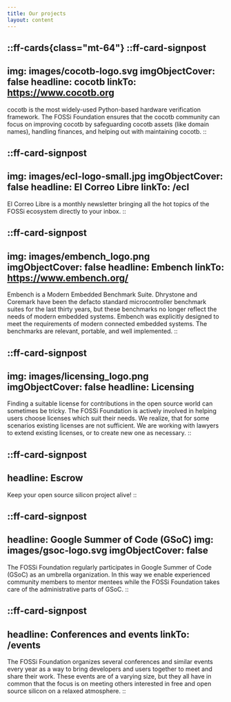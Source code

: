 ```yaml
---
title: Our projects
layout: content
---
```


::ff-cards{class="mt-64"}
  ::ff-card-signpost
  ---
  img: images/cocotb-logo.svg
  imgObjectCover: false
  headline: cocotb
  linkTo: https://www.cocotb.org
  ---

  cocotb is the most widely-used Python-based hardware verification framework.
  The FOSSi Foundation ensures that the cocotb community can focus on improving cocotb by safeguarding cocotb assets (like domain names), handling finances, and helping out with maintaining cocotb.
  ::

  ::ff-card-signpost
  ---
  img: images/ecl-logo-small.jpg
  imgObjectCover: false
  headline: El Correo Libre
  linkTo: /ecl
  ---

  El Correo Libre is a monthly newsletter bringing all the hot topics of the FOSSi ecosystem directly to your inbox.
  ::

  ::ff-card-signpost
  ---
  img: images/embench_logo.png
  imgObjectCover: false
  headline: Embench
  linkTo: https://www.embench.org/
  ---

  Embench is a Modern Embedded Benchmark Suite.
  Dhrystone and Coremark have been the defacto standard microcontroller benchmark suites for the last thirty years, but these benchmarks no longer reflect the needs of modern embedded systems.
  Embench was explicitly designed to meet the requirements of modern connected embedded systems.
  The benchmarks are relevant, portable, and well implemented.
  ::

  ::ff-card-signpost
  ---
  img: images/licensing_logo.png
  imgObjectCover: false
  headline: Licensing
  ---

  Finding a suitable license for contributions in the open source world can sometimes be tricky.
  The FOSSi Foundation is actively involved in helping users choose licenses which suit their needs.
  We realize, that for some scenarios existing licenses are not sufficient.
  We are working with lawyers to extend existing licenses, or to create new one as necessary.
  ::

  ::ff-card-signpost
  ---
  headline: Escrow
  ---

  Keep your open source silicon project alive!
  ::


  ::ff-card-signpost
  ---
  headline: Google Summer of Code (GSoC)
  img: images/gsoc-logo.svg
  imgObjectCover: false
  ---

  The FOSSi Foundation regularly participates in Google Summer of Code (GSoC) as an umbrella organization.
  In this way we enable experienced community members to mentor mentees while the FOSSi Foundation takes care of the administrative parts of GSoC.
  ::

  ::ff-card-signpost
  ---
  headline: Conferences and events
  linkTo: /events
  ---

  The FOSSi Foundation organizes several conferences and similar events every year as a way to bring developers and users together to meet and share their work.
  These events are of a varying size, but they all have in common that the focus is on meeting others interested in free and open source silicon on a relaxed atmosphere.
  ::
